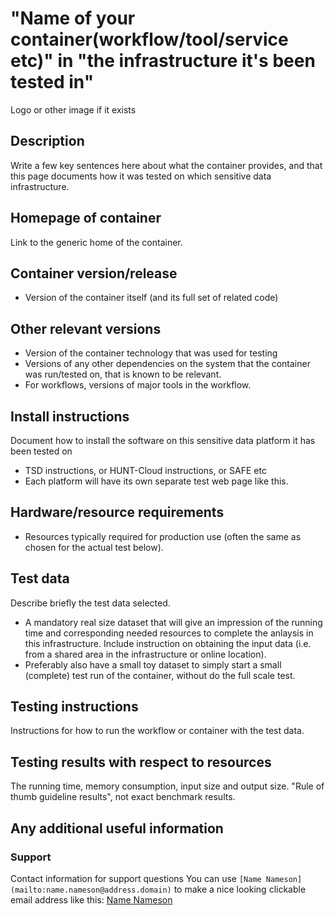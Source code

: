 # "Name of your container(workflow/tool/service etc)" in "the infrastructure it's been tested in"
Logo or other image if it exists

## Description
Write a few key sentences here about what the container provides, and that this page documents how it was tested on which sensitive data infrastructure.

## Homepage of container
Link to the generic home of the container.

## Container version/release
* Version of the container itself (and its full set of related code)

## Other relevant versions
* Version of the container technology that was used for testing
* Versions of any other dependencies on the system that the container was run/tested on, that is known to be relevant.
* For workflows, versions of major tools in the workflow.

## Install instructions
Document how to install the software on this sensitive data platform it has been tested on  
* TSD instructions, or HUNT-Cloud instructions, or SAFE etc
* Each platform will have its own separate test web page like this.

## Hardware/resource requirements
* Resources typically required for production use (often the same as chosen for the actual test below).

## Test data
Describe briefly the test data selected.
* A mandatory real size dataset that will give an impression of the running time and corresponding needed resources to complete the anlaysis in this infrastructure. Include instruction on obtaining the input data (i.e. from a shared area in the infrastructure or online location).
* Preferably also have a small toy dataset to simply start a small (complete) test run of the container, without do the full scale test.

## Testing instructions 
Instructions for how to run the workflow or container with the test data.

## Testing results with respect to resources
The running time, memory consumption, input size and output size. "Rule of thumb guideline results", not exact benchmark results.

## Any additional useful information

### Support
Contact information for support questions
You can use `[Name Nameson](mailto:name.nameson@address.domain)` to make a nice looking clickable email address like this: [Name Nameson](mailto:name.nameson@address.domain)

